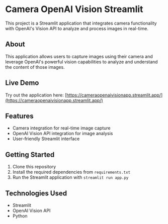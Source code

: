 # Camera OpenAI Vision Streamlit

This project is a Streamlit application that integrates camera functionality with OpenAI's Vision API to analyze and process images in real-time.

## About

This application allows users to capture images using their camera and leverage OpenAI's powerful vision capabilities to analyze and understand the content of those images.

## Live Demo

Try out the application here: [https://cameraopenaivisionapp.streamlit.app/](https://cameraopenaivisionapp.streamlit.app/)

## Features

- Camera integration for real-time image capture
- OpenAI Vision API integration for image analysis
- User-friendly Streamlit interface

## Getting Started

1. Clone this repository
2. Install the required dependencies from `requirements.txt`
3. Run the Streamlit application with `streamlit run app.py`

## Technologies Used

- Streamlit
- OpenAI Vision API
- Python
